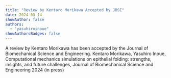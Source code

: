 ```yaml
---
title: "Review by Kentaro Morikawa Accepted by JBSE"
date: 2024-03-14
showAuthor: false
authors:
  - "yasuhiroinoue"
showAuthorsBadges: false
---
```


A review by Kentaro Morikawa has been accepted by the Journal of Biomechanical Science and Engineering.
Kentaro Morikawa, Yasuhiro Inoue,
Computational mechanics simulations on epithelial folding: strengths, insights, and future challenges, Journal of Biomechanical Science and Engineering 2024 (in press)

